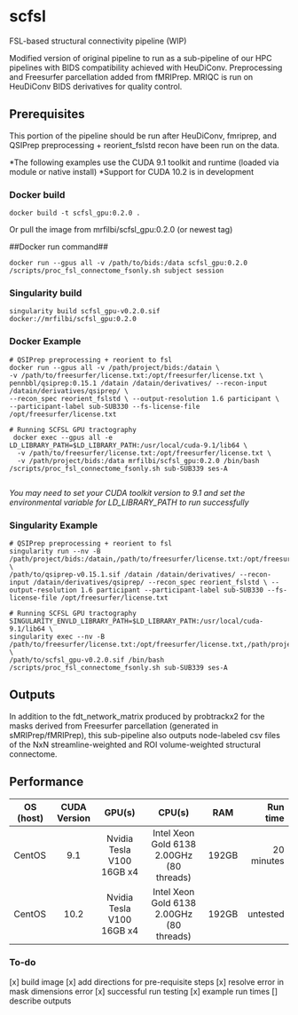 # scfsl
FSL-based structural connectivity pipeline (WIP)

Modified version of original pipeline to run as a sub-pipeline of our HPC pipelines with BIDS compatibility achieved with HeuDiConv. 
Preprocessing and Freesurfer parcellation added from fMRIPrep. 
MRIQC is run on HeuDiConv BIDS derivatives for quality control.

## Prerequisites

This portion of the pipeline should be run after HeuDiConv, fmriprep, 
and QSIPrep preprocessing + reorient_fslstd recon have been run on the data.

*The following examples use the CUDA 9.1 toolkit and runtime (loaded via module or native install)
*Support for CUDA 10.2 is in development

### Docker build

```
docker build -t scfsl_gpu:0.2.0 .
```

Or pull the image from mrfilbi/scfsl_gpu:0.2.0 (or newest tag)

##Docker run command##

```
docker run --gpus all -v /path/to/bids:/data scfsl_gpu:0.2.0 /scripts/proc_fsl_connectome_fsonly.sh subject session
```

### Singularity build

```
singularity build scfsl_gpu-v0.2.0.sif docker://mrfilbi/scfsl_gpu:0.2.0
```

### Docker Example
```
# QSIPrep preprocessing + reorient to fsl
docker run --gpus all -v /path/project/bids:/datain \
-v /path/to/freesurfer/license.txt:/opt/freesurfer/license.txt \
pennbbl/qsiprep:0.15.1 /datain /datain/derivatives/ --recon-input /datain/derivatives/qsiprep/ \
--recon_spec reorient_fslstd \ --output-resolution 1.6 participant \
--participant-label sub-SUB330 --fs-license-file /opt/freesurfer/license.txt

# Running SCFSL GPU tractography
 docker exec --gpus all -e LD_LIBRARY_PATH=$LD_LIBRARY_PATH:/usr/local/cuda-9.1/lib64 \
  -v /path/to/freesurfer/license.txt:/opt/freesurfer/license.txt \
  -v /path/project/bids:/data mrfilbi/scfsl_gpu:0.2.0 /bin/bash /scripts/proc_fsl_connectome_fsonly.sh sub-SUB339 ses-A


```


*You may need to set your CUDA toolkit version to 9.1 and set the environmental variable for LD_LIBRARY_PATH to run successfully*

### Singularity Example
```
# QSIPrep preprocessing + reorient to fsl
singularity run --nv -B /path/project/bids:/datain,/path/to/freesurfer/license.txt:/opt/freesurfer/license.txt \
/path/to/qsiprep-v0.15.1.sif /datain /datain/derivatives/ --recon-input /datain/derivatives/qsiprep/ --recon_spec reorient_fslstd \ --output-resolution 1.6 participant --participant-label sub-SUB330 --fs-license-file /opt/freesurfer/license.txt

# Running SCFSL GPU tractography
SINGULARITY_ENVLD_LIBRARY_PATH=$LD_LIBRARY_PATH:/usr/local/cuda-9.1/lib64 \
singularity exec --nv -B /path/to/freesurfer/license.txt:/opt/freesurfer/license.txt,/path/project/bids:/data \
/path/to/scfsl_gpu-v0.2.0.sif /bin/bash /scripts/proc_fsl_connectome_fsonly.sh sub-SUB339 ses-A

```

## Outputs

In addition to the fdt_network_matrix produced by probtrackx2 for the masks 
derived from Freesurfer parcellation (generated in sMRIPrep/fMRIPrep),
this sub-pipeline also outputs node-labeled csv files of the NxN streamline-weighted 
and ROI volume-weighted structural connectome.

## Performance

| OS (host)    | CUDA Version | GPU(s)                    | CPU(s)                                    | RAM    | Run time   |
|--------------|:------------:|:-------------------------:|:-----------------------------------------:|:------:|-----------:|
| CentOS       | 9.1          | Nvidia Tesla V100 16GB x4 | Intel Xeon Gold 6138 2.00GHz (80 threads) | 192GB  | 20 minutes |
| CentOS       | 10.2         | Nvidia Tesla V100 16GB x4 | Intel Xeon Gold 6138 2.00GHz (80 threads) | 192GB  | untested   |


### To-do

[x] build image
[x] add directions for pre-requisite steps
[x] resolve error in mask dimensions error
[x] successful run testing
[x] example run times
[] describe outputs

